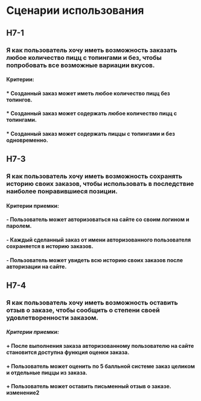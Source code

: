 # Сценарии использования 

## H7-1
### Я как пользователь хочу иметь возможность заказать любое количество пицц с топингами и без, чтобы попробовать все возможные вариации вкусов.
#### Критерии:
#### * Созданный заказ может иметь любое количество пицц без топингов.
#### * Созданный заказ может содержать любое количество пицц с топингами.
#### * Созданный заказ может содержать пиццы с топингами и без одновременно.

## H7-3
### Я как пользователь хочу иметь возможность сохранять историю своих заказов, чтобы использовать в последствие наиболее понравившиеся позиции.
#### **Критерии приемки:**
#### - Пользователь может авторизоваться на сайте со своим логином и паролем.
#### - Каждый сделанный заказ от имени авторизованного пользователя сохраняется в историю заказов.
#### - Пользователь может увидеть всю историю своих заказов после авторизации на сайте.

## H7-4
### Я как пользователь хочу иметь возможность оставить отзыв о заказе, чтобы сообщить о степени своей удовлетворенности заказом.
#### ***Критерии приемки:***
#### + После выполнения заказа авторизованному пользователю на сайте становится доступна функция оценки заказа.
#### + Пользователь может оценить по 5 балльной системе заказ целиком и отдельные пиццы из заказа.
#### + Пользователь может оставить письменный отзыв о заказе. изменение2